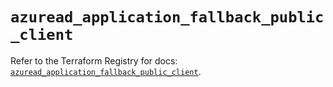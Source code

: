 # `azuread_application_fallback_public_client`

Refer to the Terraform Registry for docs: [`azuread_application_fallback_public_client`](https://registry.terraform.io/providers/hashicorp/azuread/3.4.0/docs/resources/application_fallback_public_client).
